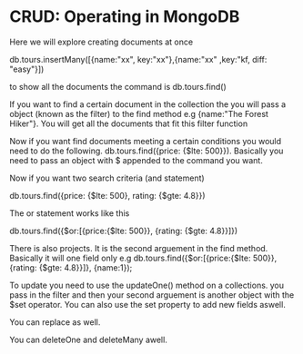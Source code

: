 # CRUD: Operating in MongoDB

Here we will explore creating documents at once

db.tours.insertMany([{name:"xx", key:"xx"},{name:"xx" ,key:"kf, diff: "easy"}])

to show all the documents the command is db.tours.find()

If you want to find a certain document in the collection the you will pass a object (known as the filter) to the find method e.g {name:"The Forest Hiker"}. You will get all the documents that fit this filter function

Now if you want find documents meeting a certain conditions you would need to do the following.
db.tours.find({price: {$lte: 500}}). Basically you need to pass an object with $ appended to the command you want.

Now if you want two search criteria (and statement)

db.tours.find({price: {$lte: 500}, rating: {$gte: 4.8}})

The or statement works like this

db.tours.find({$or:[{price:{$lte: 500}}, {rating: {\$gte: 4.8}}]})

There is also projects. It is the second arguement in the find method. Basically it will one field only e.g
db.tours.find({$or:[{price:{$lte: 500}}, {rating: {\$gte: 4.8}}]}, {name:1});

To update you need to use the updateOne() method on a collections. you pass in the filter and then your
second arguement is another object with the \$set operator. You can also use the set property to add new fields
aswell.

You can replace as well.

You can deleteOne and deleteMany awell.
